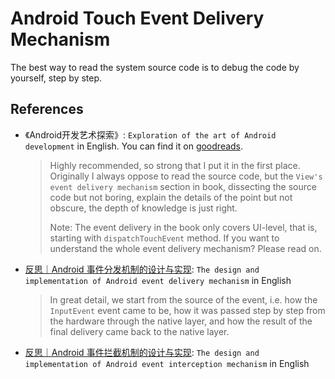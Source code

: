 # Android Touch Event Delivery Mechanism

The best way to read the system source code is to debug the code by yourself, step by step.

## References

- 《Android开发艺术探索》: `Exploration of the art of Android development` in English. You can find it on [goodreads](https://www.goodreads.com/book/show/52710755-android?from_search=true&from_srp=true&qid=Kwqfvz9kX8&rank=1).
  > Highly recommended, so strong that I put it in the first place. Originally I always oppose to read the source code, but the `View's event delivery mechanism` section in book, dissecting the source code but not boring, explain the details of the point but not obscure, the depth of knowledge is just right.
  >
  > Note: The event delivery in the book only covers UI-level, that is, starting with `dispatchTouchEvent` method. If you want to understand the whole event delivery mechanism? Please read on.

- [反思｜Android 事件分发机制的设计与实现](https://juejin.cn/post/6844903926446161927): `The design and implementation of Android event delivery mechanism` in English
  > In great detail, we start from the source of the event, i.e. how the `InputEvent` event came to be, how it was passed step by step from the hardware through the native layer, and how the result of the final delivery came back to the native layer.

- [反思｜Android 事件拦截机制的设计与实现](https://juejin.cn/post/6844904128397705230): `The design and implementation of Android event interception mechanism` in English

